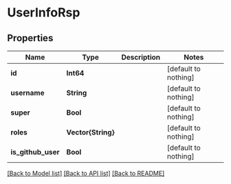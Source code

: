 # UserInfoRsp


## Properties
Name | Type | Description | Notes
------------ | ------------- | ------------- | -------------
**id** | **Int64** |  | [default to nothing]
**username** | **String** |  | [default to nothing]
**super** | **Bool** |  | [default to nothing]
**roles** | **Vector{String}** |  | [default to nothing]
**is_github_user** | **Bool** |  | [default to nothing]


[[Back to Model list]](../README.md#models) [[Back to API list]](../README.md#api-endpoints) [[Back to README]](../README.md)


